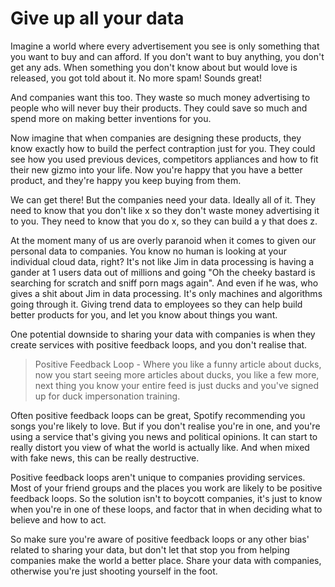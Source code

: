 # Give up all your data

Imagine a world where every advertisement you see is only something that you want to buy and can afford. If you don't want to buy anything, you don't get any ads. When something you don't know about but would love is released, you got told about it. No more spam! Sounds great!

And companies want this too. They waste so much money advertising to people who will never buy their products. They could save so much and spend more on making better inventions for you.

Now imagine that when companies are designing these products, they know exactly how to build the perfect contraption just for you. They could see how you used previous devices, competitors appliances and how to fit their new gizmo into your life. Now you're happy that you have a better product, and they're happy you keep buying from them.

We can get there! But the companies need your data. Ideally all of it. They need to know that you don't like x so they don't waste money advertising it to you. They need to know that you do x, so they can build a y that does z.

At the moment many of us are overly paranoid when it comes to given our personal data to companies. You know no human is looking at your individual cloud data, right? It's not like Jim in data processing is having a gander at 1 users data out of millions and going "Oh the cheeky bastard is searching for scratch and sniff porn mags again". And even if he was, who gives a shit about Jim in data processing. It's only machines and algorithms going through it. Giving trend data to employees so they can help build better products for you, and let you know about things you want.

One potential downside to sharing your data with companies is when they create services with positive feedback loops, and you don't realise that.

> Positive Feedback Loop - Where you like a funny article about ducks, now you start seeing more articles about ducks, you like a few more, next thing you know your entire feed is just ducks and you've signed up for duck impersonation training. 

Often positive feedback loops can be great, Spotify recommending you songs you're likely to love. But if you don't realise you're in one, and you're using a service that's giving you news and political opinions. It can start to really distort you view of what the world is actually like. And when mixed with fake news, this can be really destructive.

Positive feedback loops aren't unique to companies providing services. Most of your friend groups and the places you work are likely to be positive feedback loops. So the solution isn't to boycott companies, it's just to know when you're in one of these loops, and factor that in when deciding what to believe and how to act.

So make sure you're aware of positive feedback loops or any other bias' related to sharing your data, but don't let that stop you from helping companies make the world a better place. Share your data with companies, otherwise you're just shooting yourself in the foot.